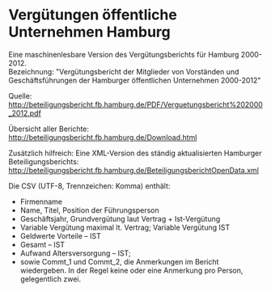Vergütungen öffentliche Unternehmen Hamburg
=============

Eine maschinenlesbare Version des Vergütungsberichts für Hamburg 2000-2012.  
Bezeichnung: "Vergütungsbericht der Mitglieder von Vorständen und Geschäftsführungen der Hamburger öffentlichen Unternehmen 2000-2012"

Quelle: http://beteiligungsbericht.fb.hamburg.de/PDF/Verguetungsbericht%202000_2012.pdf

Übersicht aller Berichte: http://beteiligungsbericht.fb.hamburg.de/Download.html

Zusätzlich hilfreich: Eine XML-Version des ständig aktualisierten Hamburger Beteiligungsberichts:
http://beteiligungsbericht.fb.hamburg.de/BeteiligungsberichtOpenData.xml

Die CSV (UTF-8, Trennzeichen: Komma) enthält: 
* Firmenname
* Name, Titel, Position der Führungsperson
* Geschäftsjahr, Grundvergütung laut Vertrag + Ist-Vergütung
* Variable Vergütung maximal lt. Vertrag; Variable Vergütung IST
* Geldwerte Vorteile – IST
* Gesamt – IST
* Aufwand Altersversorgung – IST; 
* sowie Commt_1 und Commt_2, die Anmerkungen im Bericht wiedergeben. In der Regel keine oder eine Anmerkung pro Person, gelegentlich zwei.
